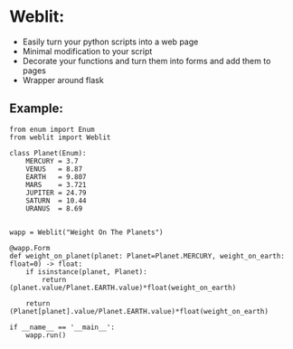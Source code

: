 # Weblit:

 - Easily turn your python scripts into a web page
 - Minimal modification to your script
 - Decorate your functions and turn them into forms and add them to pages
 - Wrapper around flask


## Example:

    from enum import Enum
    from weblit import Weblit
    
    class Planet(Enum):
        MERCURY = 3.7
        VENUS   = 8.87
        EARTH   = 9.807 
        MARS    = 3.721
        JUPITER = 24.79
        SATURN  = 10.44
        URANUS  = 8.69
    
    
    wapp = Weblit("Weight On The Planets")
    
    @wapp.Form
    def weight_on_planet(planet: Planet=Planet.MERCURY, weight_on_earth: float=0) -> float:
        if isinstance(planet, Planet):
            return (planet.value/Planet.EARTH.value)*float(weight_on_earth)
        
        return (Planet[planet].value/Planet.EARTH.value)*float(weight_on_earth)
    
    if __name__ == '__main__':
        wapp.run()
